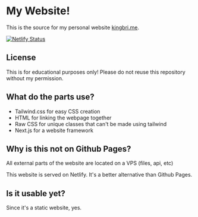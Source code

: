 # My Website!

This is the source for my personal website [kingbri.me](https://kingbri.me).

[![Netlify Status](https://api.netlify.com/api/v1/badges/1f44dfa4-6212-4b6e-9d6e-2c4e8ba083e0/deploy-status)](https://app.netlify.com/sites/eager-borg-3a4442/deploys)

## License

This is for educational purposes only! Please do not reuse this repository without my permission.

## What do the parts use?

- Tailwind.css for easy CSS creation
- HTML for linking the webpage together
- Raw CSS for unique classes that can't be made using tailwind
- Next.js for a website framework

## Why is this not on Github Pages?

All external parts of the website are located on a VPS (files, api, etc)

This website is served on Netlify. It's a better alternative than Github Pages.

## Is it usable yet?

Since it's a static website, yes.
